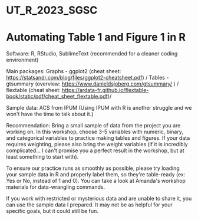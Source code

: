# UT_R_2023_SGSC

# Automating Table 1 and Figure 1 in R

Software: R, RStudio, SublimeText (recommended for a cleaner coding environment)

Main packages: 
Graphs  - ggplot2   (cheat sheet: https://statsandr.com/blog/files/ggplot2-cheatsheet.pdf) /
Tables  - gtsummary (overview: https://www.danieldsjoberg.com/gtsummary/ ) /
          flextable (cheat sheet: https://ardata-fr.github.io/flextable-book/static/pdf/cheat_sheet_flextable.pdf)/

Sample data: ACS from IPUM (Using IPUM with R is another struggle and we won't have the time to talk about it.) 

Recommendation: Bring a small sample of data from the project you are working on. In this workshop, choose 3-5 variables with numeric, binary, and categorical variables to practice making tables and figures. If your data requires weighting, please also bring the weight variables (if it is incredibly complicated... I can't promise you a perfect result in the workshop, but at least something to start with). 

To ensure our practice runs as smoothly as possible, please try loading your sample data in R and properly label them, so they're table-ready (ex: Yes or No, instead of 1 and 0). You can take a look at Amanda's workshop materials for data-wrangling commands. 

If you work with restricted or mysterious data and are unable to share it, you can use the sample data I prepared. It may not be as helpful for your specific goals, but it could still be fun. 


